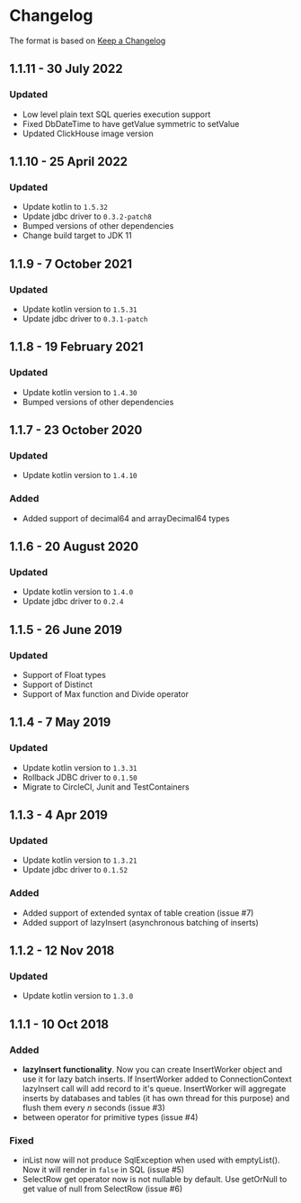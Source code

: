 # Changelog
The format is based on [Keep a Changelog](https://keepachangelog.com/en/1.0.0/)

## 1.1.11 - 30 July 2022
### Updated
- Low level plain text SQL queries execution support
- Fixed DbDateTime to have getValue symmetric to setValue
- Updated ClickHouse image version

## 1.1.10 - 25 April 2022
### Updated
- Update kotlin to `1.5.32`
- Update jdbc driver to `0.3.2-patch8`
- Bumped versions of other dependencies
- Change build target to JDK 11

## 1.1.9 - 7 October 2021
### Updated
- Update kotlin version to `1.5.31`
- Update jdbc driver to `0.3.1-patch`

## 1.1.8 - 19 February 2021
### Updated
- Update kotlin version to `1.4.30`
- Bumped versions of other dependencies

## 1.1.7 - 23 October 2020
### Updated
- Update kotlin version to `1.4.10`
### Added
- Added support of decimal64 and arrayDecimal64 types

## 1.1.6 - 20 August 2020
### Updated
- Update kotlin version to `1.4.0`
- Update jdbc driver to `0.2.4`

## 1.1.5 - 26 June 2019
### Updated
- Support of Float types
- Support of Distinct
- Support of Max function and Divide operator

## 1.1.4 - 7 May 2019
### Updated
- Update kotlin version to `1.3.31`
- Rollback JDBC driver to `0.1.50`
- Migrate to CircleCI, Junit and TestContainers

## 1.1.3 - 4 Apr 2019
### Updated
- Update kotlin version to `1.3.21`
- Update jdbc driver to `0.1.52`
### Added
- Added support of extended syntax of table creation (issue #7)
- Added support of lazyInsert (asynchronous batching of inserts)

## 1.1.2 - 12 Nov 2018
### Updated
- Update kotlin version to `1.3.0`

## 1.1.1 - 10 Oct 2018
### Added
- **lazyInsert functionality**. Now you can create InsertWorker object and use it for lazy batch inserts. If InsertWorker added to ConnectionContext lazyInsert call will add record to it's queue. InsertWorker will aggregate inserts by databases and tables (it has own thread for this purpose) and flush them every *n* seconds (issue #3)
- between operator for primitive types (issue #4)

### Fixed
- inList now will not produce SqlException when used with emptyList(). Now it will render in `false` in SQL (issue #5)
- SelectRow get operator now is not nullable by default. Use getOrNull to get value of null from SelectRow (issue #6)
